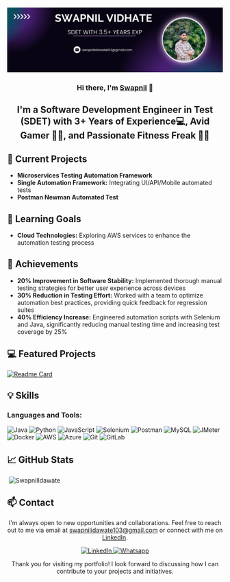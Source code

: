 [![Your Banner](swapnilbanner.png)](https://www.linkedin.com/in/swapnil-vidhate-025270151/)

<h3 align="center">Hi there, I'm <a href="https://www.linkedin.com/in/swapnil-vidhate-025270151/" target="_blank" rel="noreferrer">Swapnil</a> 👋</h3>
<h2 align="center">I'm a Software Development Engineer in Test (SDET) with 3+ Years of Experience💻, Avid Gamer 👨‍💻, and Passionate Fitness Freak 🏋️‍♂️</h2>

## 🔭 Current Projects

- **Microservices Testing Automation Framework**
- **Single Automation Framework:** Integrating UI/API/Mobile automated tests
- **Postman Newman Automated Test**

## 🌱 Learning Goals

- **Cloud Technologies:** Exploring AWS services to enhance the automation testing process

## 🥇 Achievements

- **20% Improvement in Software Stability:** Implemented thorough manual testing strategies for better user experience across devices
- **30% Reduction in Testing Effort:** Worked with a team to optimize automation best practices, providing quick feedback for regression suites
- **40% Efficiency Increase:** Engineered automation scripts with Selenium and Java, significantly reducing manual testing time and increasing test coverage by 25%

## 💻 Featured Projects

[![Readme Card](https://github-readme-stats.vercel.app/api/pin/?username=swapnilV103&repo=SeleniumWebAutomationFramework)](https://github.com/swapnilV103/SeleniumWebAutomationFramework)


## 💡 Skills

<h3 align="left">Languages and Tools:</h3>
<p align="left">
  <img src="https://img.shields.io/badge/Java-007396?style=for-the-badge&logo=java&logoColor=white" alt="Java">
  <img src="https://img.shields.io/badge/Python-3776AB?style=for-the-badge&logo=python&logoColor=white" alt="Python">
  <img src="https://img.shields.io/badge/JavaScript-F7DF1E?style=for-the-badge&logo=javascript&logoColor=black" alt="JavaScript">
  <img src="https://img.shields.io/badge/Selenium-43B02A?style=for-the-badge&logo=selenium&logoColor=white" alt="Selenium">
  <img src="https://img.shields.io/badge/Postman-FF6C37?style=for-the-badge&logo=postman&logoColor=white" alt="Postman">
  <img src="https://img.shields.io/badge/MySQL-4479A1?style=for-the-badge&logo=mysql&logoColor=white" alt="MySQL">
  <img src="https://img.shields.io/badge/JMeter-D22128?style=for-the-badge&logo=apache%20jmeter&logoColor=white" alt="JMeter">
  <img src="https://img.shields.io/badge/Docker-2496ED?style=for-the-badge&logo=docker&logoColor=white" alt="Docker">
  <img src="https://img.shields.io/badge/AWS-232F3E?style=for-the-badge&logo=amazon-aws&logoColor=white" alt="AWS">
  <img src="https://img.shields.io/badge/Azure-0089D6?style=for-the-badge&logo=microsoft-azure&logoColor=white" alt="Azure">
  <img src="https://img.shields.io/badge/Git-F05032?style=for-the-badge&logo=git&logoColor=white" alt="Git">
  <img src="https://img.shields.io/badge/GitLab-FCA121?style=for-the-badge&logo=gitlab&logoColor=white" alt="GitLab">
</p>

## 📈 GitHub Stats

<p>&nbsp;<img align="center" src="https://github-readme-stats.vercel.app/api?username=swapnilV103&show_icons=true&locale=en&theme=tokyonight" alt="SwapnilIdawate" /></p>

## 📫 Contact

<p align="center">
  I'm always open to new opportunities and collaborations. Feel free to reach out to me via email at <a href="mailto:swapnilidawate103@gmail.com">swapnilidawate103@gmail.com</a> or connect with me on <a href="https://www.linkedin.com/in/swapnil-vidhate-025270151/">LinkedIn</a>.
</p>

<p align="center">
  <a href="https://www.linkedin.com/in/swapnil-vidhate-025270151/">
    <img src="https://raw.githubusercontent.com/jatin99/jatin99.github.io/main/images/linkedin.svg" alt="LinkedIn" width="21px"/>
  </a>
  <a href="https://api.whatsapp.com/send?phone=919356432283&text=Hello">
    <img src="https://raw.githubusercontent.com/jatin99/jatin99.github.io/main/images/whatsapp.png" alt="Whatsapp" width="21px"/>
  </a>
</p>

<p align="center">Thank you for visiting my portfolio! I look forward to discussing how I can contribute to your projects and initiatives.</p>


